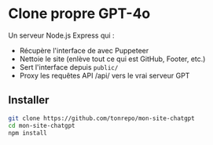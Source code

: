 # Clone propre GPT-4o

Un serveur Node.js Express qui :

- Récupère l'interface de avec Puppeteer
- Nettoie le site (enlève tout ce qui est GitHub, Footer, etc.)
- Sert l'interface depuis `public/`
- Proxy les requêtes API /api/ vers le vrai serveur GPT

## Installer

```bash
git clone https://github.com/tonrepo/mon-site-chatgpt
cd mon-site-chatgpt
npm install
